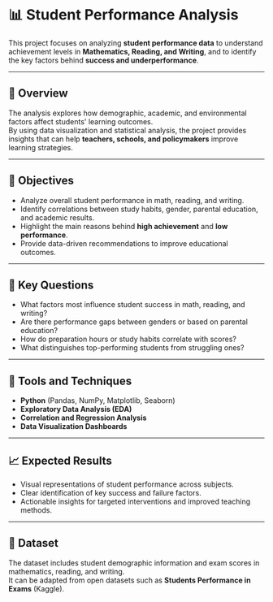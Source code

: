 # 📊 Student Performance Analysis

This project focuses on analyzing **student performance data** to understand achievement levels in **Mathematics, Reading, and Writing**, and to identify the key factors behind **success and underperformance**.

---

## 🧾 Overview
The analysis explores how demographic, academic, and environmental factors affect students' learning outcomes.  
By using data visualization and statistical analysis, the project provides insights that can help **teachers, schools, and policymakers** improve learning strategies.

---

## 🎯 Objectives
- Analyze overall student performance in math, reading, and writing.  
- Identify correlations between study habits, gender, parental education, and academic results.  
- Highlight the main reasons behind **high achievement** and **low performance**.  
- Provide data-driven recommendations to improve educational outcomes.

---

## 🧠 Key Questions
- What factors most influence student success in math, reading, and writing?  
- Are there performance gaps between genders or based on parental education?  
- How do preparation hours or study habits correlate with scores?  
- What distinguishes top-performing students from struggling ones?

---

## 🧰 Tools and Techniques
- **Python** (Pandas, NumPy, Matplotlib, Seaborn)  
- **Exploratory Data Analysis (EDA)**  
- **Correlation and Regression Analysis**  
- **Data Visualization Dashboards**

---

## 📈 Expected Results
- Visual representations of student performance across subjects.  
- Clear identification of key success and failure factors.  
- Actionable insights for targeted interventions and improved teaching methods.

---

## 📂 Dataset
The dataset includes student demographic information and exam scores in mathematics, reading, and writing.  
It can be adapted from open datasets such as **Students Performance in Exams** (Kaggle).

